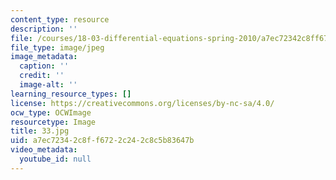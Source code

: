 ```yaml
---
content_type: resource
description: ''
file: /courses/18-03-differential-equations-spring-2010/a7ec72342c8ff6722c242c8c5b83647b_33.jpg
file_type: image/jpeg
image_metadata:
  caption: ''
  credit: ''
  image-alt: ''
learning_resource_types: []
license: https://creativecommons.org/licenses/by-nc-sa/4.0/
ocw_type: OCWImage
resourcetype: Image
title: 33.jpg
uid: a7ec7234-2c8f-f672-2c24-2c8c5b83647b
video_metadata:
  youtube_id: null
---
```

